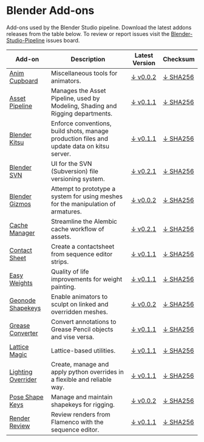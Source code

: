 # Blender Add-ons

Add-ons used by the Blender Studio pipeline. Download the latest addons releases from the table below. To review or report issues visit the [Blender-Studio-Pipeline](https://projects.blender.org/studio/blender-studio-pipeline/issues) issues board.


| Add-on | Description | Latest Version | Checksum |
|---|---|---|---|
|[Anim Cupboard](../addons/anim_cupboard) |Miscellaneous tools for animators. |[↓ v0.0.2](../download/anim_cupboard/anim_cupboard-0.0.2.zip) |[↓ SHA256](../download/anim_cupboard/anim_cupboard-0.0.2.sha256)|
|[Asset Pipeline](../addons/asset_pipeline ) |Manages the Asset Pipeline, used by Modeling, Shading and Rigging departments. |[↓ v0.1.1](../download/asset_pipeline/asset_pipeline-0.1.1.zip) |[↓ SHA256](../download/asset_pipeline/asset_pipeline-0.1.1.sha256)|
|[Blender Kitsu](../addons/blender_kitsu )|Enforce conventions, build shots, manage production files and update data on kitsu server. |[↓ v0.1.1](../download/blender_kitsu/blender_kitsu-0.1.1.zip) |[↓ SHA256](../download/blender_kitsu/blender_kitsu-0.1.1.sha256)|
|[Blender SVN](../addons/blender_svn ) |UI for the SVN (Subversion) file versioning system.  |[↓ v0.2.1](../download/blender_svn/blender_svn-0.2.1.zip) |[↓ SHA256](../download/blender_svn/blender_svn-0.2.1.sha256)|
|[Blender Gizmos](../addons/bone_gizmos )|Attempt to prototype a system for using meshes for the manipulation of armatures.  |[↓ v0.0.2](../download/bone_gizmos/bone_gizmos-0.0.2.zip) |[↓ SHA256](../download/bone_gizmos/bone_gizmos-0.0.2.sha256)|
|[Cache Manager](../addons/cache_manager ) |Streamline the Alembic cache workflow of assets. |[↓ v0.2.1](../download/cache_manager/cache_manager-0.1.1.zip) |[↓ SHA256](../download/cache_manager/cache_manager-0.1.1.sha256)|
|[Contact Sheet](../addons/contactsheet ) |Create a contactsheet from sequence editor strips.  |[↓ v0.1.1](../download/contactsheet/contactsheet-0.1.1.zip) |[↓ SHA256](../download/contactsheet/contactsheet-0.1.1.sha256)|
|[Easy Weights](../addons/easy_weights ) |Quality of life improvements for weight painting.  |[↓ v0.1.1](../download/easy_weights/easy_weights-0.1.1.zip) |[↓ SHA256](../download/easy_wights/easy_wights-0.1.1.sha256)|
|[Geonode Shapekeys](../addons/geonode_shapekeys ) |Enable animators to sculpt on linked and overridden meshes.  |[↓ v0.0.2](../download/geonode_shapekeys/geonode_shapekeys-0.0.2.zip) |[↓ SHA256](../download/geonode_shapekeys/geonode_shapekeys-0.0.2.sha256)|
|[Grease Converter](../addons/grease_converter ) |Convert annotations to Grease Pencil objects and vise versa.  |[↓ v0.1.1](../download/grease_converter/grease_converter-0.1.1.zip) |[↓ SHA256](../download/grease_converter/grease_converter-0.1.1.sha256)|
|[Lattice Magic](../addons/lattice_magic ) |Lattice-based utilities.  |[↓ v0.1.1](../download/lattice_magic/lattice_magic-0.1.1.zip) |[↓ SHA256](../download/lattice_magic/lattice_magic-0.1.1.sha256)|
|[Lighting Overrider](../addons/lighting_overrider ) |Create, manage and apply python overrides in a flexible and reliable way.  |[↓ v0.1.1](../download/lighting_overrider/lighting_overrider-0.1.1.zip) |[↓ SHA256](download/lighting_overrider/lighting_overrider-0.1.1.sha256)|
|[Pose Shape Keys](../addons/pose_shape_keys )|Manage and maintain shapekeys for rigging.  |[↓ v0.0.2](../download/pose_shape_keys/pose_shape_keys-0.0.2.zip) |[↓ SHA256](../download/pose_shape_keys/pose_shape_keys-0.0.2.sha256)|
|[Render Review](../addons/render_review ) |Review renders from Flamenco with the sequence editor.  |[↓ v0.1.1](../download/render_review/render_review-0.1.1.zip) |[↓ SHA256](../download/render_review/render_review-0.1.1.sha256)|
